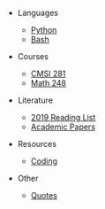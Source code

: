 <!-- _navbar.md -->

- Languages

    - [Python](/languages-python/)
    - [Bash](/languages-bash/)

- Courses

    - [CMSI 281](/courses-cmsi281/)
    - [Math 248](/courses-math248/)

- Literature

    - [2019 Reading List](/literature/2019_reading_list.md)
    - [Academic Papers](/literature/academic_papers.md)

- Resources

    - [Coding](/resources/coding_resources.md)

- Other

    - [Quotes](/other/quotes.md)
